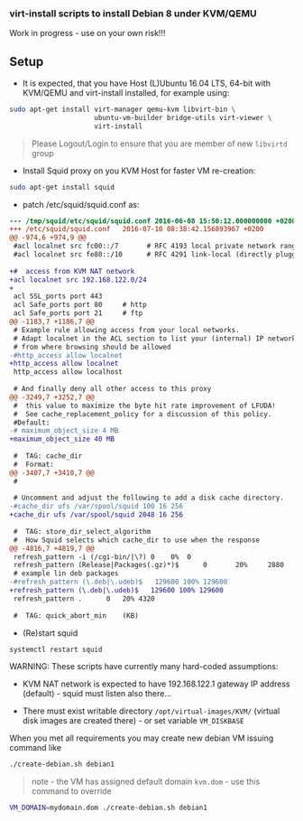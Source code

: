 ### virt-install scripts to install Debian 8 under KVM/QEMU


Work in progress - use on your own risk!!!

## Setup



* It is expected, that you have Host (L)Ubuntu 16.04 LTS, 64-bit
  with KVM/QEMU and virt-install installed, for example using:
```bash
sudo apt-get install virt-manager qemu-kvm libvirt-bin \
                     ubuntu-vm-builder bridge-utils virt-viewer \
                     virt-install
``` 

> Please Logout/Login to ensure that you are member of new
> `libvirtd` group

* Install Squid proxy on you KVM Host for faster VM re-creation:
```bash
sudo apt-get install squid
```
* patch /etc/squid/squid.conf as:
```diff
--- /tmp/squid/etc/squid/squid.conf	2016-06-08 15:50:12.000000000 +0200
+++ /etc/squid/squid.conf	2016-07-10 08:38:42.156893967 +0200
@@ -974,6 +974,9 @@
 #acl localnet src fc00::/7       # RFC 4193 local private network range
 #acl localnet src fe80::/10      # RFC 4291 link-local (directly plugged) machines
 
+#  access from KVM NAT network
+acl localnet src 192.168.122.0/24
+
 acl SSL_ports port 443
 acl Safe_ports port 80		# http
 acl Safe_ports port 21		# ftp
@@ -1183,7 +1186,7 @@
 # Example rule allowing access from your local networks.
 # Adapt localnet in the ACL section to list your (internal) IP networks
 # from where browsing should be allowed
-#http_access allow localnet
+http_access allow localnet
 http_access allow localhost
 
 # And finally deny all other access to this proxy
@@ -3249,7 +3252,7 @@
 #	this value to maximize the byte hit rate improvement of LFUDA!
 #	See cache_replacement_policy for a discussion of this policy.
 #Default:
-# maximum_object_size 4 MB
+maximum_object_size 40 MB
 
 #  TAG: cache_dir
 #	Format:
@@ -3407,7 +3410,7 @@
 #
 
 # Uncomment and adjust the following to add a disk cache directory.
-#cache_dir ufs /var/spool/squid 100 16 256
+cache_dir ufs /var/spool/squid 2048 16 256
 
 #  TAG: store_dir_select_algorithm
 #	How Squid selects which cache_dir to use when the response
@@ -4816,7 +4819,7 @@
 refresh_pattern -i (/cgi-bin/|\?) 0	0%	0
 refresh_pattern (Release|Packages(.gz)*)$      0       20%     2880
 # example lin deb packages
-#refresh_pattern (\.deb|\.udeb)$   129600 100% 129600
+refresh_pattern (\.deb|\.udeb)$   129600 100% 129600
 refresh_pattern .		0	20%	4320
 
 #  TAG: quick_abort_min	(KB)
```
* (Re)start squid
```bash
systemctl restart squid
```


WARNING: These scripts have currently many hard-coded assumptions:

* KVM NAT network is expected to have 192.168.122.1 gateway IP address
  (default) - squid must listen also there...

* There must exist writable directory `/opt/virtual-images/KVM/`
  (virtual disk images are created there) - or set variable
  `VM_DISKBASE`


When you met all requirements you may create new debian VM issuing command like

```bash
./create-debian.sh debian1
```

>  note - the VM has assigned default domain `kvm.dom` - use this command to override

```bash
VM_DOMAIN=mydomain.dom ./create-debian.sh debian1
```


